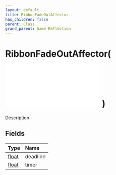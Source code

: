 ```yaml
---
layout: default
title: RibbonFadeOutAffector
has_children: false
parent: Class
grand_parent: Game Reflection
---
```

# RibbonFadeOutAffector( ![ AffectorLambda ](/game-reflection/classes/affector_lambda.md) )
Description 

## Fields
| Type | Name |
|:-------------|:--------------|
| [float](/game-reflection/components/float.md) | deadline |
| [float](/game-reflection/components/float.md) | timer |
